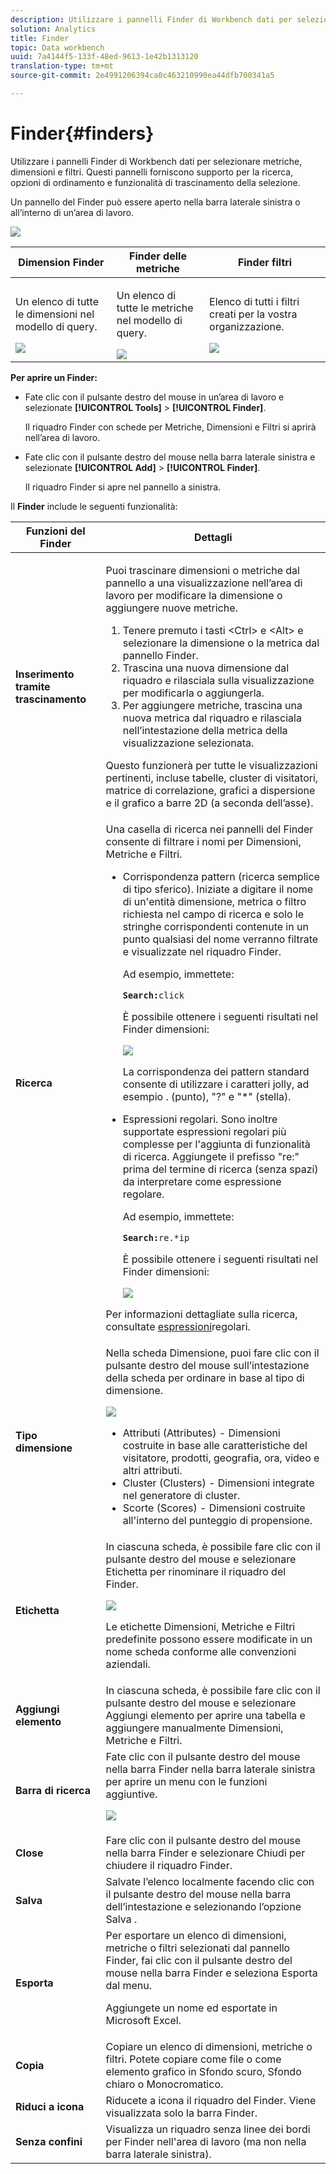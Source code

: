 ```yaml
---
description: Utilizzare i pannelli Finder di Workbench dati per selezionare metriche, dimensioni e filtri. Questi pannelli forniscono supporto per la ricerca, opzioni di ordinamento e funzionalità di trascinamento della selezione.
solution: Analytics
title: Finder
topic: Data workbench
uuid: 7a4144f5-133f-48ed-9613-1e42b1313120
translation-type: tm+mt
source-git-commit: 2e4991206394ca0c463210990ea44dfb700341a5

---
```



# Finder{#finders}

Utilizzare i pannelli Finder di Workbench dati per selezionare metriche, dimensioni e filtri. Questi pannelli forniscono supporto per la ricerca, opzioni di ordinamento e funzionalità di trascinamento della selezione.

Un pannello del Finder può essere aperto nella barra laterale sinistra o all’interno di un’area di lavoro.

![](assets/query_entity_panel_main.png)

<table id="table_3E43DBA0646842898F14F31374F9E39C"> 
 <thead> 
  <tr> 
   <th colname="col1" class="entry"> Dimension Finder </th> 
   <th colname="col2" class="entry"> Finder delle metriche </th> 
   <th colname="col3" class="entry"> Finder filtri </th> 
  </tr>
 </thead>
 <tbody> 
  <tr> 
   <td colname="col1"> <p>Un elenco di tutte le dimensioni nel modello di query. </p><img placement="break" id="image_D7D317D84C0843BE8D324E5B9F7AF20D" src="assets/query_entity_dim_panel.png" /> </td> 
   <td colname="col2"> <p>Un elenco di tutte le metriche nel modello di query. </p><img placement="break" id="image_04553B2F2C6A48FE897B4EFF002BED59" src="assets/query_entity_metric_panel.png" /> </td> 
   <td colname="col3"> <p>Elenco di tutti i filtri creati per la vostra organizzazione. </p><img placement="break" id="image_920E72D795644634A82D1955CB64B355" src="assets/query_entity_filters_panel.png" /> </td> 
  </tr> 
 </tbody> 
</table>

**Per aprire un Finder:**

* Fate clic con il pulsante destro del mouse in un’area di lavoro e selezionate **[!UICONTROL Tools]** > **[!UICONTROL Finder]**.

   Il riquadro Finder con schede per Metriche, Dimensioni e Filtri si aprirà nell’area di lavoro.

* Fate clic con il pulsante destro del mouse nella barra laterale sinistra e selezionate **[!UICONTROL Add]** > **[!UICONTROL Finder]**.

   Il riquadro Finder si apre nel pannello a sinistra.

Il **Finder** include le seguenti funzionalità:

<table id="table_072047E919204577AE85789BAE0F4EE8"> 
 <thead> 
  <tr> 
   <th colname="col1" class="entry"> Funzioni del Finder </th> 
   <th colname="col2" class="entry"> Dettagli </th> 
  </tr>
 </thead>
 <tbody> 
  <tr> 
   <td colname="col1"><b>Inserimento tramite trascinamento</b> </td> 
   <td colname="col2"> <p> Puoi trascinare dimensioni o metriche dal pannello a una visualizzazione nell’area di lavoro per modificare la dimensione o aggiungere nuove metriche. </p> 
    <ol id="ol_612DC76EC04C4FCE938B20B388C43CE8"> 
     <li id="li_7F73B781141E4B8CAE9800F580F62E44">Tenere premuto i tasti <span class="uicontrol"> &lt;Ctrl&gt;</span> e <span class="uicontrol"> &lt;Alt&gt;</span> e selezionare la dimensione o la metrica dal pannello Finder. </li> 
     <li id="li_631D57976F71415AA61F33EBBFDD128A">Trascina una nuova dimensione dal riquadro e rilasciala sulla visualizzazione per modificarla o aggiungerla. </li> 
     <li id="li_5329FB82225F46EBBE3A996A641058DE">Per aggiungere metriche, trascina una nuova metrica dal riquadro e rilasciala nell’intestazione della metrica della visualizzazione selezionata. </li> 
    </ol> <p>Questo funzionerà per tutte le visualizzazioni pertinenti, incluse tabelle, cluster di visitatori, matrice di correlazione, grafici a dispersione e il grafico a barre 2D (a seconda dell’asse). </p> </td> 
  </tr> 
  <tr> 
   <td colname="col1"><b>Ricerca</b> </td> 
   <td colname="col2">Una casella di <span class="uicontrol"> ricerca</span> nei pannelli del Finder consente di filtrare i nomi per Dimensioni, Metriche e Filtri. 
    <ul id="ul_0F6F377E9906472E99008EBE7483F689"> 
     <li id="li_75857895EDB045C8B2960393854B257D"> <p>Corrispondenza pattern (ricerca semplice di tipo sferico). Iniziate a digitare il nome di un'entità dimensione, metrica o filtro richiesta nel campo di ricerca e solo le stringhe corrispondenti contenute in un punto qualsiasi del nome verranno filtrate e visualizzate nel riquadro Finder. </p> <p>Ad esempio, immettete: </p> <code><b>Search:</b>click</code> <p>È possibile ottenere i seguenti risultati nel Finder dimensioni: </p> <p><img placement="break" id="image_7CBAAABA92BB47658B7F9F5C0263CF20" src="assets/finders_glob_search.png" /> </p> <p>La corrispondenza dei pattern standard consente di utilizzare i caratteri jolly, ad esempio . (punto), "?" e "*" (stella). </p> </li> 
     <li id="li_044F9EC1399B44CD81E1852F85137704"> <p>Espressioni regolari. Sono inoltre supportate espressioni regolari più complesse per l'aggiunta di funzionalità di ricerca. Aggiungete il prefisso "re:" prima del termine di ricerca (senza spazi) da interpretare come espressione regolare. </p> <p>Ad esempio, immettete: </p> <code><b>Search:</b>re.*ip</code> <p>È possibile ottenere i seguenti risultati nel Finder dimensioni: </p> <p><img placement="break" id="image_F47DB90B36504997AA1C509855B89A47" src="assets/finders_regex_search.png" /> </p> </li> 
    </ul> <p>Per informazioni dettagliate sulla ricerca, consultate <a href="https://docs.adobe.com/content/help/en/data-workbench/using/dataset/c-reg-exp.html" format="http" scope="external"> espressioni</a>regolari. </p> </td> 
  </tr> 
  <tr> 
   <td colname="col1"><b>Tipo dimensione</b> </td> 
   <td colname="col2">Nella scheda Dimensione, puoi fare clic con il pulsante destro del mouse sull’intestazione della scheda per ordinare in base al tipo di dimensione. <p><img id="image_FB44D0F4D36B4AD7A6165E0432211AB6" placement="break" src="assets/query_entity_search_types.png" /> 
     <ul id="ul_D36B8474730F4859BC7AA015CC1B8EF0"> 
      <li id="li_4AE1D5699D0E45AF880A134F886B8B19">Attributi (Attributes) - Dimensioni costruite in base alle caratteristiche del visitatore, prodotti, geografia, ora, video e altri attributi. </li> 
      <li id="li_0B2A08F8CBE94356AC506F95DC268C47">Cluster (Clusters) - Dimensioni integrate nel generatore di cluster. </li> 
      <li id="li_4BC3396A680B49A4B6BDAAD066826864">Scorte (Scores) - Dimensioni costruite all'interno del punteggio di propensione. </li> 
     </ul> </p> </td> 
  </tr> 
  <tr> 
   <td colname="col1"><b>Etichetta</b> </td> 
   <td colname="col2">In ciascuna scheda, è possibile fare clic con il pulsante destro del mouse e selezionare <span class="uicontrol"> Etichetta</span> per rinominare il riquadro del Finder. <p><img placement="break" id="image_F61C57F6548646069242DFB2490C67B9" src="assets/label_change.png" /> </p> <p>Le etichette Dimensioni, Metriche e Filtri predefinite possono essere modificate in un nome scheda conforme alle convenzioni aziendali. </p> </td> 
  </tr> 
  <tr> 
   <td colname="col1"><b>Aggiungi elemento</b> </td> 
   <td colname="col2">In ciascuna scheda, è possibile fare clic con il pulsante destro del mouse e selezionare <span class="uicontrol"> Aggiungi elemento</span> per aprire una tabella e aggiungere manualmente Dimensioni, Metriche e Filtri. </td> 
  </tr> 
  <tr> 
   <td colname="col1"><b>Barra di ricerca</b> </td> 
   <td colname="col2">Fate clic con il pulsante destro del mouse nella barra <span class="uicontrol"> Finder</span> nella barra laterale sinistra per aprire un menu con le funzioni aggiuntive. <p><img placement="break" id="image_4DA4930294B84308A1E627C828C35663" src="assets/finders_menu.png" /> </p> </td> 
  </tr> 
  <tr> 
   <td colname="col1"><b>Close</b> </td> 
   <td colname="col2">Fare clic con il pulsante destro del mouse nella barra <span class="uicontrol"> Finder</span> e selezionare <span class="uicontrol"> Chiudi</span> per chiudere il riquadro Finder. </td> 
  </tr> 
  <tr> 
   <td colname="col1"><b>Salva</b> </td> 
   <td colname="col2">Salvate l’elenco localmente facendo clic con il pulsante destro del mouse nella barra dell’intestazione e selezionando l’opzione <span class="uicontrol"> Salva</span> . </td> 
  </tr> 
  <tr> 
   <td colname="col1"><b>Esporta</b> </td> 
   <td colname="col2">Per esportare un elenco di dimensioni, metriche o filtri selezionati dal pannello Finder, fai clic con il pulsante destro del mouse nella barra Finder e seleziona <span class="uicontrol"> Esporta</span> dal menu. <p> Aggiungete un nome ed esportate in Microsoft Excel. </p> </td> 
  </tr> 
  <tr> 
   <td colname="col1"><b>Copia</b> </td> 
   <td colname="col2"> Copiare un elenco di dimensioni, metriche o filtri. Potete copiare come file o come elemento grafico in Sfondo scuro, Sfondo chiaro o Monocromatico. </td> 
  </tr> 
  <tr> 
   <td colname="col1"><b>Riduci a icona</b> </td> 
   <td colname="col2"> Riducete a icona il riquadro del Finder. Viene visualizzata solo la barra Finder. </td> 
  </tr> 
  <tr> 
   <td colname="col1"><b>Senza confini</b> </td> 
   <td colname="col2"> Visualizza un riquadro senza linee dei bordi per Finder nell'area di lavoro (ma non nella barra laterale sinistra). </td> 
  </tr> 
 </tbody> 
</table>

